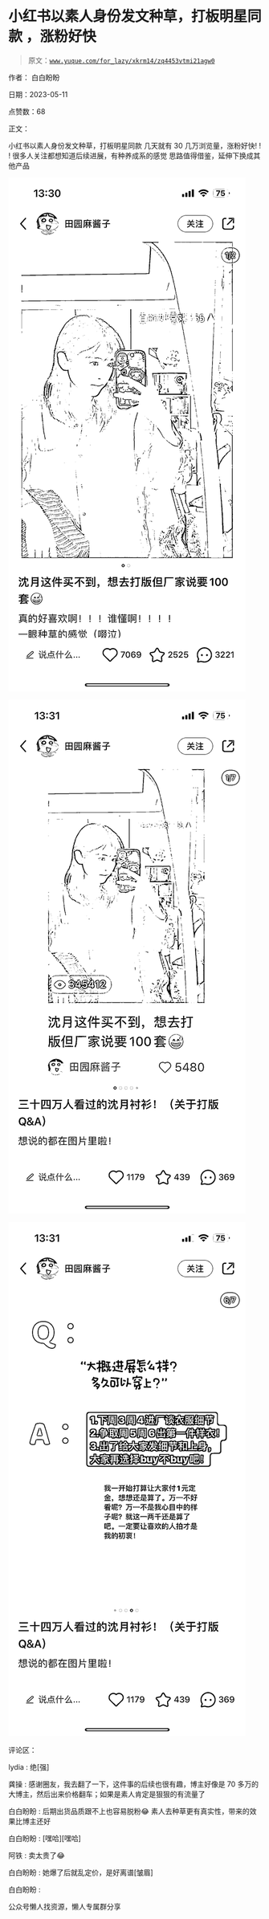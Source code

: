 # 小红书以素人身份发文种草，打板明星同款 ，涨粉好快

> 原文：[`www.yuque.com/for_lazy/xkrm14/zq4453vtmi21agw0`](https://www.yuque.com/for_lazy/xkrm14/zq4453vtmi21agw0)

作者： 白白盼盼

日期：2023-05-11

点赞数：68

正文：

小红书以素人身份发文种草，打板明星同款 几天就有 30 几万浏览量，涨粉好快! ! ! 很多人关注都想知道后续进展，有种养成系的感觉 思路值得借鉴，延伸下换成其他产品

![](img/72f09bd9305872e7cc27b2b5a63ebaf8.png)

![](img/26d2b002c90e9fec65aa267ef2e98787.png)

![](img/dd2d50cfd68d7174a4eeb9883b86f896.png)

评论区：

lydia : 绝[强]

龚操 : 感谢圈友，我去翻了一下，这件事的后续也很有趣，博主好像是 70 多万的大博主，然后出来价格翻车；如果是素人肯定是狠狠的有流量了

白白盼盼 : 后期出货品质跟不上也容易脱粉😂 素人去种草更有真实性，带来的效果比博主还好

白白盼盼 : [嘿哈][嘿哈]

阿铁 : 卖太贵了😂

白白盼盼 : 她爆了后就乱定价，是好离谱[皱眉]

白白盼盼 :

公众号懒人找资源，懒人专属群分享

